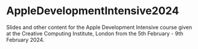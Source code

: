 # AppleDevelopmentIntensive2024
Slides and other content for the Apple Development Intensive course given at the Creative Computing Institute, London from the 5th February - 9th February 2024.
